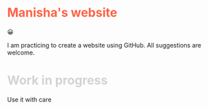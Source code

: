 
<html>
<body>
<meta charset="UTF-8">
<h1 style="color:Tomato;"> Manisha's website </h1>
<p>&#128512;</p>
</body>
</html>

I am practicing to create a website using GitHub. All suggestions are welcome.


<html>
<body>
<h1 style="color:LightGrey;"> Work in progress </h1>

<p> Use it with care </p>

</body>
</html>


